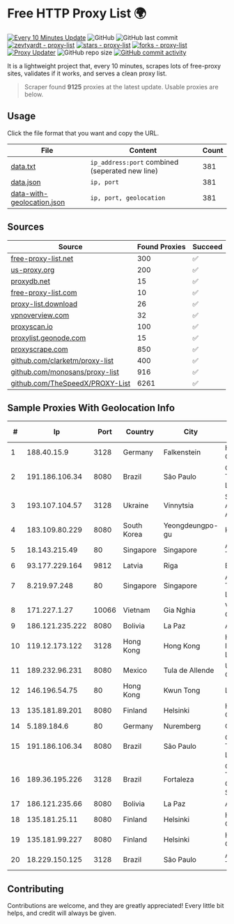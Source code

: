 
# Free HTTP Proxy List 🌍

[![Every 10 Minutes Update](https://github.com/mertguvencli/http-proxy-list/actions/workflows/main.yml/badge.svg?branch=main)](https://github.com/mertguvencli/http-proxy-list/actions/workflows/main.yml)
![GitHub](https://img.shields.io/github/license/mertguvencli/http-proxy-list)
![GitHub last commit](https://img.shields.io/github/last-commit/mertguvencli/http-proxy-list)
[![zevtyardt - proxy-list](https://img.shields.io/static/v1?label=zevtyardt&message=proxy-list&color=blue&logo=github)](https://github.com/zevtyardt/proxy-list "Go to GitHub repo")
[![stars - proxy-list](https://img.shields.io/github/stars/zevtyardt/proxy-list?style=social)](https://github.com/zevtyardt/proxy-list)
[![forks - proxy-list](https://img.shields.io/github/forks/zevtyardt/proxy-list?style=social)](https://github.com/zevtyardt/proxy-list)
[![Proxy Updater](https://github.com/zevtyardt/proxy-list/workflows/Proxy%20Updater/badge.svg)](https://github.com/zevtyardt/proxy-list/actions?query=workflow:"Proxy+Updater")
![GitHub repo size](https://img.shields.io/github/repo-size/zevtyardt/proxy-list)
[![GitHub commit activity](https://img.shields.io/github/commit-activity/m/zevtyardt/proxy-list?logo=commits)](https://github.com/zevtyardt/proxy-list/commits/main)

It is a lightweight project that, every 10 minutes, scrapes lots of free-proxy sites, validates if it works, and serves a clean proxy list.

> Scraper found **9125** proxies at the latest update. Usable proxies are below.

## Usage

Click the file format that you want and copy the URL.

|File|Content|Count|
|----|-------|-----|
|[data.txt](https://raw.githubusercontent.com/mertguvencli/http-proxy-list/main/proxy-list/data.txt)|`ip_address:port` combined (seperated new line)|381|
|[data.json](https://raw.githubusercontent.com/mertguvencli/http-proxy-list/main/proxy-list/data.json)|`ip, port`|381|
|[data-with-geolocation.json](https://raw.githubusercontent.com/mertguvencli/http-proxy-list/main/proxy-list/data-with-geolocation.json)|`ip, port, geolocation`|381|

## Sources

|Source|Found Proxies|Succeed|
|------|-------------|-------|
|[free-proxy-list.net](https://free-proxy-list.net)|300|✅|
|[us-proxy.org](https://www.us-proxy.org)|200|✅|
|[proxydb.net](http://proxydb.net)|15|✅|
|[free-proxy-list.com](https://free-proxy-list.com/?page=&port=&type%5B%5D=http&type%5B%5D=https&up_time=0&search=Search)|10|✅|
|[proxy-list.download](https://www.proxy-list.download/HTTP)|26|✅|
|[vpnoverview.com](https://vpnoverview.com/privacy/anonymous-browsing/free-proxy-servers)|32|✅|
|[proxyscan.io](https://www.proxyscan.io)|100|✅|
|[proxylist.geonode.com](https://proxylist.geonode.com/api/proxy-list?limit=300&page=1&sort_by=lastChecked&sort_type=desc&protocols=http,https)|15|✅|
|[proxyscrape.com](https://api.proxyscrape.com/v2/?request=displayproxies&protocol=http&timeout=10000&country=all&ssl=all&anonymity=all)|850|✅|
|[github.com/clarketm/proxy-list](https://raw.githubusercontent.com/clarketm/proxy-list/master/proxy-list-raw.txt)|400|✅|
|[github.com/monosans/proxy-list](https://raw.githubusercontent.com/monosans/proxy-list/main/proxies/http.txt)|916|✅|
|[github.com/TheSpeedX/PROXY-List](https://raw.githubusercontent.com/TheSpeedX/PROXY-List/master/http.txt)|6261|✅|


## Sample Proxies With Geolocation Info

|#|Ip|Port|Country|City|Internet Service Provider|
|-|--|----|-------|----|-------------------------|
|1|188.40.15.9|3128|Germany|Falkenstein|Hetzner Online GmbH|
|2|191.186.106.34|8080|Brazil|São Paulo|Claro NXT Telecomunicacoes Ltda|
|3|193.107.104.57|3128|Ukraine|Vinnytsia|Stasishen Aleksandr Afanasiyovich|
|4|183.109.80.229|8080|South Korea|Yeongdeungpo-gu|Korea Telecom|
|5|18.143.215.49|80|Singapore|Singapore|Amazon Technologies Inc.|
|6|93.177.229.164|9812|Latvia|Riga|BALTKOM Riga|
|7|8.219.97.248|80|Singapore|Singapore|Alibaba (US) Technology Co., Ltd.|
|8|171.227.1.27|10066|Vietnam|Gia Nghia|Viettel Corporation|
|9|186.121.235.222|8080|Bolivia|La Paz|AXS Bolivia S. A.|
|10|119.12.173.122|3128|Hong Kong|Hong Kong|Huawei International Pte. Ltd.|
|11|189.232.96.231|8080|Mexico|Tula de Allende|Uninet S.A. de C.V.|
|12|146.196.54.75|80|Hong Kong|Kwun Tong|Layerstack Limited|
|13|135.181.89.201|8080|Finland|Helsinki|Hetzner Online GmbH|
|14|5.189.184.6|80|Germany|Nuremberg|Contabo GmbH|
|15|191.186.106.34|8080|Brazil|São Paulo|Claro NXT Telecomunicacoes Ltda|
|16|189.36.195.226|3128|Brazil|Fortaleza|Orion Telecomunicações Comercio e Serviços LTDA|
|17|186.121.235.66|8080|Bolivia|La Paz|AXS Bolivia S. A.|
|18|135.181.25.11|8080|Finland|Helsinki|Hetzner Online GmbH|
|19|135.181.99.227|8080|Finland|Helsinki|Hetzner Online GmbH|
|20|18.229.150.125|3128|Brazil|São Paulo|Amazon Technologies Inc.|



## Contributing

Contributions are welcome, and they are greatly appreciated! Every
little bit helps, and credit will always be given.

